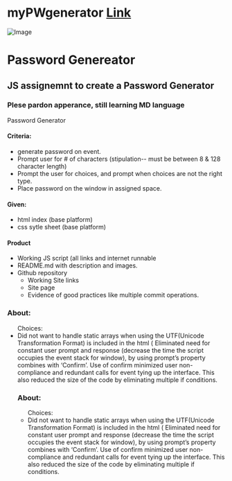 # myPWgenerator   [Link](https://saibhreas.github.io/myPWgenerator/)
![Image](https://saibhreas.github.io/myPWgenerator/assets/img/ScreenShots.png)


# **Password Genereator**
## JS assignemnt to create a Password Generator
### Plese pardon apperance, still learning MD language
Password Generator

#### **Criteria:**
 <ul>
<li> generate password on event.
	<li>Prompt user for # of characters (stipulation--  must be between 8 & 128 character length)
	<li>Prompt the user for choices, and prompt when choices are not the right type.
	<li>Place password on the window in assigned space.
	</ul>  


#### **Given:**
  <ul>
	<li> html index (base platform)
	<li> css sytle sheet (base platform)
	</ul>  


#### **Product**
<ul>
	<li> Working JS script (all links and internet runnable
	<li> README.md with description and images.
	<li> Github repository
		<ul> 
<li>Working Site links
<li> Site page
<li>Evidence of good practices like multiple commit operations.
</ul>
</ul>


### **About:**
<ul> Choices:
	<li> Did not want to handle static arrays when using the UTF(Unicode Transformation Format) is included in the html (<meta charset=”UTF-8”)
Found function that accomplishes the task of creating random characters, as needed, without need for parsing.
Using the UTF set  characters placement in the table, decimal index, library functions of Max Floor & Max Random to produce (as needed array elements) of specified types: Upper case, Lower case, and Number.  
Symbol does not have a standard range in the UTF table requiring an array to be made of character options to randomize.  Randomization used Max Floor & Max Random and the array length to set the choice of characters.
	<li> Eliminated need for constant user prompt and response (decrease the time the script occupies the event stack for window), by using prompt’s property combines with ‘Confirm’.  Use of confirm minimized user non-compliance and redundant calls for event tying up the interface.
This also reduced the size of the code by eliminating multiple if conditions.




### **About:**
<ul> Choices:
	<li> Did not want to handle static arrays when using the UTF(Unicode Transformation Format) is included in the html (<meta charset=”UTF-8”)
Found function that accomplishes the task of creating random characters, as needed, without need for parsing.
Using the UTF set  characters placement in the table, decimal index, library functions of Max Floor & Max Random to produce (as needed array elements) of specified types: Upper case, Lower case, and Number.  
Symbol does not have a standard range in the UTF table requiring an array to be made of character options to randomize.  Randomization used Max Floor & Max Random and the array length to set the choice of characters.
	<li> Eliminated need for constant user prompt and response (decrease the time the script occupies the event stack for window), by using prompt’s property combines with ‘Confirm’.  Use of confirm minimized user non-compliance and redundant calls for event tying up the interface.
This also reduced the size of the code by eliminating multiple if conditions.

